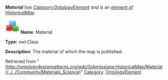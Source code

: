 ___Material__ has [Category:OntologyElement](../../Category/OntologyElement "Category:OntologyElement") and is an [element of](../../Property/ElementOf "Property:ElementOf") [HistoricalMap](../../Submissions/HistoricalMap "Submissions:HistoricalMap")_


  




[![Class](../../images/thumb/2/27/Class.gif/45px-Class.gif)](../../Image/Class.gif "Class")
__Name__: Material 


__Type:__ owl:Class 


__Description__: The material of which the map is published. 





Retrieved from "[http://ontologydesignpatterns.org/wiki/Submissions:HistoricalMap/Material](../../Community/Materials_Science)"
 [Category](http://ontologydesignpatterns.org/wiki/Special:Categories "Special:Categories"): [OntologyElement](../../Category/OntologyElement "Category:OntologyElement")
